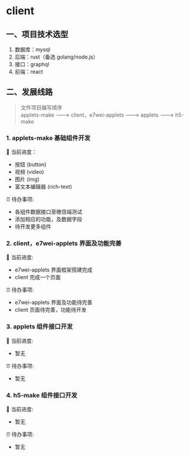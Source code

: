 # client

## 一、项目技术选型

1. 数据库：mysql
2. 后端：rust（备选 golang/node.js）
3. 接口：graphql
4. 前端：react

## 二、发展线路

> 文件项目编写顺序  
> applets-make ---> client，e7wei-applets ---> applets ---> h5-make

### 1. applets-make 基础组件开发

🚧 当前进度：

- 按钮 (button)
- 视频 (video)
- 图片 (img)
- 富文本编辑器 (rich-text)

⏰ 待办事项:

- 各组件数据接口至微信端测试
- 添加相应的功能，及数据字段
- 待开发更多组件

### 2. client，e7wei-applets 界面及功能完善

🚧 当前进度:

- e7wei-applets 界面框架搭建完成
- client 完成一个页面

⏰ 待办事项:

- e7wei-applets 界面及功能待完善
- client 页面待完善，功能待开发

### 3. applets 组件接口开发

🚧 当前进度:

- 暂无

⏰ 待办事项:

- 暂无

### 4. h5-make 组件接口开发

🚧 当前进度:

- 暂无

⏰ 待办事项:

- 暂无
